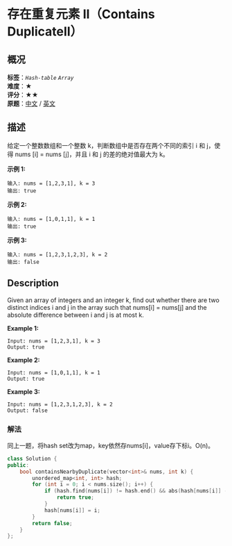 # 存在重复元素 II（Contains DuplicateII）
## 概况
**标签**：*`Hash-table`*  *`Array`*<br>
**难度**：★<br>
**评分**：★★<br>
**原题**：[中文](https://leetcode-cn.com/problems/contains-duplicate-ii) / [英文](https://leetcode.com/problems/contains-duplicate-ii)

## 描述
给定一个整数数组和一个整数 k，判断数组中是否存在两个不同的索引 i 和 j，使得 nums [i] = nums [j]，并且 i 和 j 的差的绝对值最大为 k。

**示例 1:**
```
输入: nums = [1,2,3,1], k = 3
输出: true
```

**示例 2:**
```
输入: nums = [1,0,1,1], k = 1
输出: true
```

**示例 3:**
```
输入: nums = [1,2,3,1,2,3], k = 2
输出: false
```

## Description
Given an array of integers and an integer k, find out whether there are two distinct indices i and j in the array such that nums[i] = nums[j] and the absolute difference between i and j is at most k.

**Example 1:**
```
Input: nums = [1,2,3,1], k = 3
Output: true
```

**Example 2:**
```
Input: nums = [1,0,1,1], k = 1
Output: true
```

**Example 3:**
```
Input: nums = [1,2,3,1,2,3], k = 2
Output: false
```

### 解法
同上一题，将hash set改为map，key依然存nums[i]，value存下标i。O(n)。
```c++
class Solution {
public:
    bool containsNearbyDuplicate(vector<int>& nums, int k) {
        unordered_map<int, int> hash;
        for (int i = 0; i < nums.size(); i++) {
            if (hash.find(nums[i]) != hash.end() && abs(hash[nums[i]] - i) <= k) {
                return true;                
            }
            hash[nums[i]] = i;
        }
        return false;
    }
};
```
